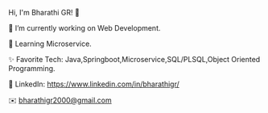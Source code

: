 Hi, I'm Bharathi GR! 👋

🔭 I’m currently working on Web Development.   

🌱  Learning Microservice.

✨ Favorite Tech: Java,Springboot,Microservice,SQL/PLSQL,Object Oriented Programming.    

💼 LinkedIn: https://www.linkedin.com/in/bharathigr/ 

✉️ bharathigr2000@gmail.com
